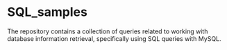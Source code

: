 # SQL_samples

The repository contains a collection of queries related to working with database information retrieval, specifically using SQL queries with MySQL.
